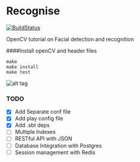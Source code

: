 Recognise
=========

[![BuildStatus](https://travis-ci.org/ianjuma/recognise.png)](https://travis-ci.org/ianjuma/recognise)

OpenCV tutorial on Facial detection and recognition

####Install openCV and header files
```
make
make install
make test
```


![alt tag](https://raw.github.com/ianjuma/sample-play-search/master/public/images/app.png)

### TODO
- [x] Add Separate conf file
- [x] Add play config file
- [x] Add .sbt deps
- [ ] Multiple Indexes
- [ ] RESTful API with JSON
- [ ] Database Integration with Postgres
- [ ] Session management with Redis
